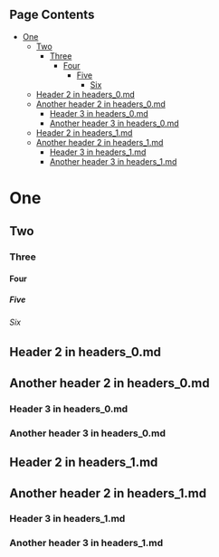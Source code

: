 <!-- >>>>>> BEGIN GENERATED FILE (include): SOURCE test/include/templates/includer_page_toc.md -->
<!-- >>>>>> BEGIN INCLUDED FILE (markdown): SOURCE test/include/includes/headers_1.md -->
<!-- >>>>>> BEGIN INCLUDED FILE (markdown): SOURCE test/include/includes/headers_0.md -->
## Page Contents
- [One](#one)
  - [Two](#two)
    - [Three](#three)
      - [Four](#four)
        - [Five](#five)
          - [Six](#six)
  - [Header 2 in headers_0.md](#header-2-in-headers_0md)
  - [Another header 2 in headers_0.md](#another-header-2-in-headers_0md)
    - [Header 3 in headers_0.md](#header-3-in-headers_0md)
    - [Another header 3 in headers_0.md](#another-header-3-in-headers_0md)
  - [Header 2 in headers_1.md](#header-2-in-headers_1md)
  - [Another header 2 in headers_1.md](#another-header-2-in-headers_1md)
    - [Header 3 in headers_1.md](#header-3-in-headers_1md)
    - [Another header 3 in headers_1.md](#another-header-3-in-headers_1md)
# One

## Two

### Three

#### Four

##### Five

###### Six

## Header 2 in headers_0.md

## Another header 2 in headers_0.md

### Header 3 in headers_0.md

### Another header 3 in headers_0.md

<!-- <<<<<< END INCLUDED FILE (markdown): SOURCE test/include/includes/headers_0.md -->

## Header 2 in headers_1.md

## Another header 2 in headers_1.md

### Header 3 in headers_1.md

### Another header 3 in headers_1.md

<!-- <<<<<< END INCLUDED FILE (markdown): SOURCE test/include/includes/headers_1.md -->


<!-- <<<<<< END GENERATED FILE (include): SOURCE test/include/templates/includer_page_toc.md -->
